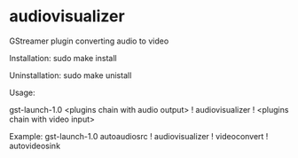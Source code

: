 # audiovisualizer
GStreamer plugin converting audio to video


Installation:
sudo make install


Uninstallation:
sudo make unistall


Usage:

gst-launch-1.0 \<plugins chain with audio output\> ! audiovisualizer ! \<plugins chain with video input\>

Example:
gst-launch-1.0 autoaudiosrc ! audiovisualizer ! videoconvert ! autovideosink
